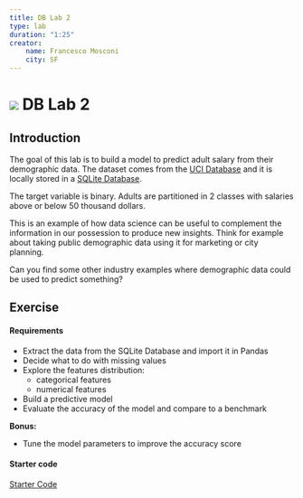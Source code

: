 ```yaml
---
title: DB Lab 2
type: lab
duration: "1:25"
creator:
    name: Francesco Mosconi
    city: SF
---
```


# ![](https://ga-dash.s3.amazonaws.com/production/assets/logo-9f88ae6c9c3871690e33280fcf557f33.png) DB Lab 2

## Introduction

The goal of this lab is to build a model to predict adult salary from their demographic data. The dataset comes from the [UCI Database](http://archive.ics.uci.edu/ml/datasets/Adult) and it is locally stored in a [SQLite Database](./assets/datasets/adult.sqlite).

The target variable is binary. Adults are partitioned in 2 classes with salaries above or below 50 thousand dollars.

This is an example of how data science can be useful to complement the information in our possession to produce new insights. Think for example about taking public demographic data using it for marketing or city planning.

Can you find some other industry examples where demographic data could be used to predict something?


## Exercise

#### Requirements

- Extract the data from the SQLite Database and import it in Pandas
- Decide what to do with missing values
- Explore the features distribution:
    - categorical features
    - numerical features
- Build a predictive model
- Evaluate the accuracy of the model and compare to a benchmark

**Bonus:**
- Tune the model parameters to improve the accuracy score

#### Starter code

[Starter Code](./code/starter-code/starter-code-1_4.ipynb)

